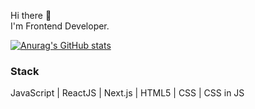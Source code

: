 Hi there 👋  
I'm Frontend Developer.

[![Anurag's GitHub stats](https://github-readme-stats.vercel.app/api?username=wjdgotn77&hide=stars,issues&count_private=true&show_icons=true&theme=nord)](https://github.com/anuraghazra/github-readme-stats)

### Stack
JavaScript | ReactJS | Next.js | HTML5 | CSS | CSS in JS

<!--
**wjdgotn77/wjdgotn77** is a ✨ _special_ ✨ repository because its `README.md` (this file) appears on your GitHub profile.

Here are some ideas to get you started:

- 🔭 I’m currently working on ...
- 🌱 I’m currently learning ...
- 👯 I’m looking to collaborate on ...
- 🤔 I’m looking for help with ...
- 💬 Ask me about ...
- 📫 How to reach me: ...
- 😄 Pronouns: ...
- ⚡ Fun fact: ...
-->
